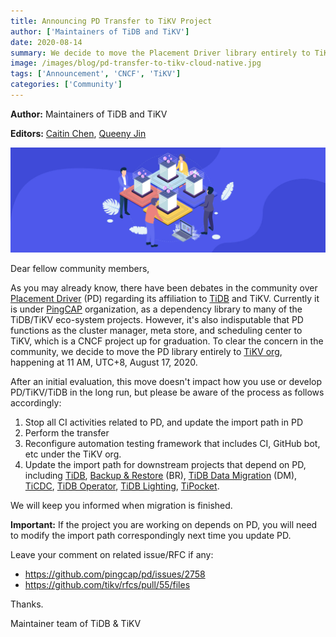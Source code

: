 ```yaml
---
title: Announcing PD Transfer to TiKV Project
author: ['Maintainers of TiDB and TiKV']
date: 2020-08-14
summary: We decide to move the Placement Driver library entirely to TiKV org, happening at 11 AM, UTC+8, August 17, 2020.
image: /images/blog/pd-transfer-to-tikv-cloud-native.jpg
tags: ['Announcement', 'CNCF', 'TiKV']
categories: ['Community']
---
```


**Author:** Maintainers of TiDB and TiKV

**Editors:** [Caitin Chen](https://github.com/CaitinChen), [Queeny Jin](https://github.com/queenypingcap)

![A distributed SQL database's documentation](media/pd-transfer-to-tikv-cloud-native.jpg)

Dear fellow community members,

As you may already know, there have been debates in the community over [Placement Driver](https://github.com/pingcap/pd) (PD) regarding its affiliation to [TiDB](https://docs.pingcap.com/tidb/stable/overview) and TiKV. Currently it is under [PingCAP](https://pingcap.com/) organization, as a dependency library to many of the TiDB/TiKV eco-system projects. However, it's also indisputable that PD functions as the cluster manager, meta store, and scheduling center to TiKV, which is a CNCF project up for graduation. To clear the concern in the community, we decide to move the PD library entirely to [TiKV org](https://github.com/tikv), happening at 11 AM, UTC+8, August 17, 2020.

After an initial evaluation, this move doesn't impact how you use or develop PD/TiKV/TiDB in the long run, but please be aware of the process as follows accordingly:

1. Stop all CI activities related to PD, and update the import path in PD
2. Perform the transfer
3. Reconfigure automation testing framework that includes CI, GitHub bot, etc under the TiKV org.
4. Update the import path for downstream projects that depend on PD, including [TiDB](https://github.com/pingcap/tidb), [Backup & Restore](https://github.com/pingcap/br) (BR), [TiDB Data Migration](https://github.com/pingcap/dm) (DM), [TiCDC](https://github.com/pingcap/ticdc), [TiDB Operator](https://github.com/pingcap/tidb-operator), [TiDB Lighting](https://github.com/pingcap/tidb-lightning), [TiPocket](https://github.com/pingcap/tipocket).

We will keep you informed when migration is finished.

**Important:** If the project you are working on depends on PD, you will need to modify the import path correspondingly next time you update PD.

Leave your comment on related issue/RFC if any:

* <https://github.com/pingcap/pd/issues/2758>
* <https://github.com/tikv/rfcs/pull/55/files>

Thanks.

Maintainer team of TiDB & TiKV
